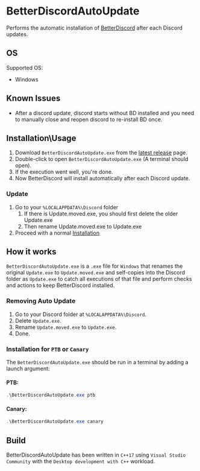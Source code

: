 # BetterDiscordAutoUpdate
Performs the automatic installation of [BetterDiscord](https://github.com/BetterDiscord/BetterDiscord) after each Discord updates.

## OS
Supported OS:
- Windows

## Known Issues
- After a discord update, discord starts without BD installed and you need to manually close and reopen discord to re-install BD once.

## Installation\Usage
1. Download `BetterDiscordAutoUpdate.exe` from the [latest release](https://github.com/nicola02nb/BetterDiscordAutoUpdate/releases/latest) page.
2. Double-click to open `BetterDiscordAutoUpdate.exe` (A terminal should open).
3. If the execution went well, you're done.
4. Now BetterDiscord will install automatically after each Discord update.

### Update
1. Go to your `%LOCALAPPDATA%\Discord` folder
    1. If there is Update.moved.exe, you should first delete the older Update.exe
    2. Then rename Update.moved.exe to Update.exe
2. Proceed with a normal [Installation](#installationusage)

## How it works
`BetterDiscordAutoUpdate.exe` is a `.exe` file for `Windows` that renames the original `Update.exe` to `Update.moved.exe` and self-copies into the Discord folder as `Update.exe` to catch all executions of that file and perform checks and actions to keep BetterDiscord installed.

### Removing Auto Update
1. Go to your Discord folder at `%LOCALAPPDATA%\Discord`.
2. Delete `Update.exe`.
3. Rename `Update.moved.exe` to `Update.exe`.
4. Done.

### Installation for `PTB` or `Canary`
The `BetterDiscordAutoUpdate.exe` should be run in a terminal by adding a launch argument:

#### PTB:
```ps1
.\BetterDiscordAutoUpdate.exe ptb
```

#### Canary:
```ps1
.\BetterDiscordAutoUpdate.exe canary
```

## Build
BetterDiscordAutoUpdate has been written in `C++17` using `Visual Studio Community` with the `Desktop development with C++` workload.
